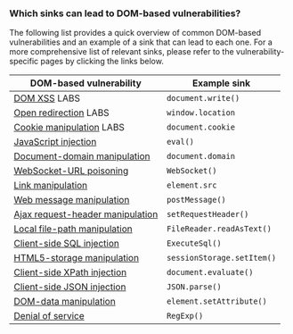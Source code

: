 ### Which sinks can lead to DOM-based vulnerabilities?

The following list provides a quick overview of common DOM-based vulnerabilities and an example of a sink that can lead to each one. For a more comprehensive list of relevant sinks, please refer to the vulnerability-specific pages by clicking the links below.

| DOM-based vulnerability                                                                                             | Example sink               |
| ------------------------------------------------------------------------------------------------------------------- | -------------------------- |
| [DOM XSS](https://portswigger.net/web-security/cross-site-scripting/dom-based) LABS                                 | `document.write()`         |
| [Open redirection](https://portswigger.net/web-security/dom-based/open-redirection) LABS                            | `window.location`          |
| [Cookie manipulation](https://portswigger.net/web-security/dom-based/cookie-manipulation) LABS                      | `document.cookie`          |
| [JavaScript injection](https://portswigger.net/web-security/dom-based/javascript-injection)                         | `eval()`                   |
| [Document-domain manipulation](https://portswigger.net/web-security/dom-based/document-domain-manipulation)         | `document.domain`          |
| [WebSocket-URL poisoning](https://portswigger.net/web-security/dom-based/websocket-url-poisoning)                   | `WebSocket()`              |
| [Link manipulation](https://portswigger.net/web-security/dom-based/link-manipulation)                               | `element.src`              |
| [Web message manipulation](https://portswigger.net/web-security/dom-based/web-message-manipulation)                 | `postMessage()`            |
| [Ajax request-header manipulation](https://portswigger.net/web-security/dom-based/ajax-request-header-manipulation) | `setRequestHeader()`       |
| [Local file-path manipulation](https://portswigger.net/web-security/dom-based/local-file-path-manipulation)         | `FileReader.readAsText()`  |
| [Client-side SQL injection](https://portswigger.net/web-security/dom-based/client-side-sql-injection)               | `ExecuteSql()`             |
| [HTML5-storage manipulation](https://portswigger.net/web-security/dom-based/html5-storage-manipulation)             | `sessionStorage.setItem()` |
| [Client-side XPath injection](https://portswigger.net/web-security/dom-based/client-side-xpath-injection)           | `document.evaluate()`      |
| [Client-side JSON injection](https://portswigger.net/web-security/dom-based/client-side-json-injection)             | `JSON.parse()`             |
| [DOM-data manipulation](https://portswigger.net/web-security/dom-based/dom-data-manipulation)                       | `element.setAttribute()`   |
| [Denial of service](https://portswigger.net/web-security/dom-based/denial-of-service)                               | `RegExp()`                 |
